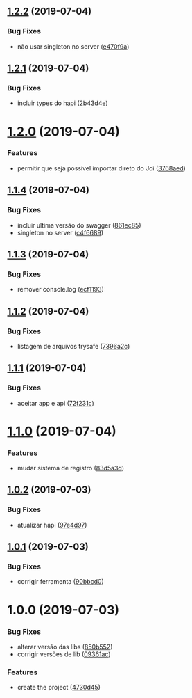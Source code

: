 ## [1.2.2](https://github.com/abovejs/framework/compare/v1.2.1...v1.2.2) (2019-07-04)


### Bug Fixes

* não usar singleton no server ([e470f9a](https://github.com/abovejs/framework/commit/e470f9a))

## [1.2.1](https://github.com/abovejs/framework/compare/v1.2.0...v1.2.1) (2019-07-04)


### Bug Fixes

* incluir types do hapi ([2b43d4e](https://github.com/abovejs/framework/commit/2b43d4e))

# [1.2.0](https://github.com/abovejs/framework/compare/v1.1.4...v1.2.0) (2019-07-04)


### Features

* permitir que seja possível importar direto do Joi ([3768aed](https://github.com/abovejs/framework/commit/3768aed))

## [1.1.4](https://github.com/abovejs/framework/compare/v1.1.3...v1.1.4) (2019-07-04)


### Bug Fixes

* incluir ultima versão do swagger ([861ec85](https://github.com/abovejs/framework/commit/861ec85))
* singleton no server ([c4f6689](https://github.com/abovejs/framework/commit/c4f6689))

## [1.1.3](https://github.com/abovejs/framework/compare/v1.1.2...v1.1.3) (2019-07-04)


### Bug Fixes

* remover console.log ([ecf1193](https://github.com/abovejs/framework/commit/ecf1193))

## [1.1.2](https://github.com/abovejs/framework/compare/v1.1.1...v1.1.2) (2019-07-04)


### Bug Fixes

* listagem de arquivos trysafe ([7396a2c](https://github.com/abovejs/framework/commit/7396a2c))

## [1.1.1](https://github.com/abovejs/framework/compare/v1.1.0...v1.1.1) (2019-07-04)


### Bug Fixes

* aceitar app e api ([72f231c](https://github.com/abovejs/framework/commit/72f231c))

# [1.1.0](https://github.com/abovejs/framework/compare/v1.0.2...v1.1.0) (2019-07-04)


### Features

* mudar sistema de registro ([83d5a3d](https://github.com/abovejs/framework/commit/83d5a3d))

## [1.0.2](https://github.com/abovejs/framework/compare/v1.0.1...v1.0.2) (2019-07-03)


### Bug Fixes

* atualizar hapi ([97e4d97](https://github.com/abovejs/framework/commit/97e4d97))

## [1.0.1](https://github.com/abovejs/framework/compare/v1.0.0...v1.0.1) (2019-07-03)


### Bug Fixes

* corrigir ferramenta ([90bbcd0](https://github.com/abovejs/framework/commit/90bbcd0))

# 1.0.0 (2019-07-03)


### Bug Fixes

* alterar versão das libs ([850b552](https://github.com/abovejs/framework/commit/850b552))
* corrigir versões de lib ([09361ac](https://github.com/abovejs/framework/commit/09361ac))


### Features

* create the project ([4730d45](https://github.com/abovejs/framework/commit/4730d45))
